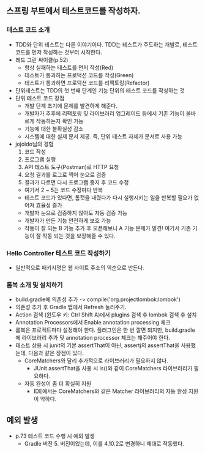 ## 스프링 부트에서 테스트코드를 작성하자.
### 테스트 코드 소개
- TDD와 단위 테스트는 다른 이야기이다. TDD는 테스트가 주도하는 개발로, 테스트 코드를 먼저 작성하는 것부터 시작한다.
- 레드 그린 싸이클(p.52)
  - 항상 실패하는 테스트를 먼저 작성(Red)
  - 테스트가 통과하는 프로덕션 코드를 작성(Green)
  - 테스트가 통과하면 프로덕션 코드를 리팩토링(Refactor)
- 단위테스트는 TDD의 첫 번째 단계인 기능 단위의 테스트 코드를 작성하는 것
- 단위 테스트 코드 장점
  - 개발 단계 초기에 문제를 발견하게 해준다.
  - 개발자가 추후에 리팩토링 및 라이브러리 업그레이드 등에서 기존 기능이 올바르게 작동하는지 확인 가능
  - 기능에 대한 불확실성 감소
  - 시스템에 대한 실제 문서 제공. 즉, 단위 테스트 자체가 문서로 사용 가능
- jojoldo님의 경험
  1. 코드 작성
  2. 프로그램 실행   
  3. API 테스트 도구(Postman)로 HTTP 요청
  4. 요청 결과를 로그로 찍어 눈으로 검증
  5. 결과가 다르면 다시 프로그램 중지 후 코드 수정
  - 여기서 2 ~ 5는 코드 수정마다 반복
  - 테스트 코드가 있다면, 톰캣을 내렸다가 다시 실행시키는 일을 반복할 필요가 없어져 효율성 증가
  - 개발자 눈으로 검증하지 않아도 자동 검증 가능
  - 개발자가 만든 기능 안전하게 보호 가능
  - 작동이 잘 되는 B 기능 추가 후 오픈해보니 A 기능 문제가 발견! 여기서 기존 기능이 잘 작동 되는 것을 보장해줄 수 있다.
  
### Hello Controller 테스트 코드 작성하기
- 일반적으로 패키지명은 웹 사이트 주소의 역순으로 만든다.


### 롬복 소개 및 설치하기
- build.gradle에 의존성 추가 -> compile('org.projectlombok:lombok')
- 의존성 추가 후 Gradle 탭에서 Refresh 눌러주기.
- Action 검색 (윈도우 키: Ctrl Shift A)에서 plugins 검색 후 lombok 검색 후 설치
- Annotation Processors에서 Enable annotation processing 체크
- 롬복은 프로젝트마다 설정해야 한다. 플러그인은 한 번 깔면 되지만, build.gradle에 라이브러리 추가 및 annotation processor 체크는 해주어야 한다.
- 테스트 상용 시 junit의 기본 assertThat이 아닌, assertj의 assertThat을 사용했는데, 다음과 같은 장점이 있다.
  - CoreMatchers와 달리 추가적으로 라이브러리가 필요하지 않다.
    - JUnit assertThat을 사용 시 is()와 같이 CoreMatchers 라이브러리가 필요하다.
  - 자동 완성이 좀 더 확실히 지원
    - IDE에서는 CoreMatchers와 같은 Matcher 라이브러리의 자동 완성 지원이 약하다.

## 예외 발생
- p.73 테스트 코드 수행 시 예외 발생
  - Gradle 버전 5. 버전이었는데, 이를 4.10.2로 변경하니 제대로 작동했다.

